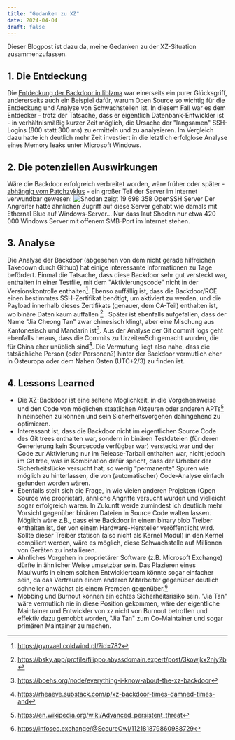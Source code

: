 ```yaml
---
title: "Gedanken zu XZ"
date: 2024-04-04
draft: false
---
```


Dieser Blogpost ist dazu da, meine Gedanken zu der XZ-Situation zusammenzufassen.

## 1. Die Entdeckung

Die [Entdeckung der Backdoor in liblzma](https://www.openwall.com/lists/oss-security/2024/03/29/4) 
war einerseits ein purer Glücksgriff, andererseits auch ein Beispiel dafür, warum
Open Source so wichtig für die Entdeckung und Analyse von Schwachstellen ist. In diesem Fall war es dem Entdecker -
trotz der Tatsache, dass er eigentlich Datenbank-Entwickler ist - in verhältnismäßig kurzer Zeit möglich, die Ursache
der "langsamen" SSH-Logins (800 statt 300 ms) zu ermitteln und zu analysieren. Im Vergleich dazu hatte ich deutlich mehr
Zeit investiert in die letztlich erfolglose Analyse eines Memory leaks unter Microsoft Windows.

## 2. Die potenziellen Auswirkungen

Wäre die Backdoor erfolgreich verbreitet worden, wäre früher oder später - 
[abhängig vom Patchzyklus](https://infosec.exchange/@SecureOwl/112181879860988729) - ein großer Teil der Server im 
Internet verwundbar gewesen:
![Shodan zeigt 19 698 358 OpenSSH Server](/img/blog/shodan-openssh-2024-04-04.png)
Der Angreifer hätte ähnlichen Zugriff auf diese Server gehabt wie damals mit Ethernal Blue auf Windows-Server... Nur
dass laut Shodan nur etwa 420 000 Windows Server mit offenem SMB-Port im Internet stehen. 

## 3. Analyse

Die Analyse der Backdoor (abgesehen von dem nicht gerade hilfreichen Takedown durch Github) hat einige interessante
Informationen zu Tage befördert. Einmal die Tatsache, dass diese Backdoor sehr gut versteckt war, enthalten in einer
Testfile, mit dem "Aktivierungscode" nicht in der Versionskontrolle enthalten[^1]. Ebenso auffällig ist, dass die
Backdoor/RCE einen bestimmtes SSH-Zertifikat benötigt, um aktiviert zu werden, und die Payload innerhalb dieses
Zertifikats (genauer, dem CA-Teil) enthalten ist, wo binäre Daten kaum auffallen [^2] . Später ist ebenfalls aufgefallen, dass
der Name "Jia Cheong Tan" zwar chinesisch klingt, aber eine Mischung aus Kantonesisch und Mandarin ist[^3]. Aus der
Analyse der Git commit logs geht ebenfalls heraus, dass die Commits zu UrzeitenSch gemacht wurden, die für China eher
unüblich sind[^4]. Die Vermutung liegt also nahe, dass die tatsächliche Person (oder Personen?) hinter der Backdoor
vermutlich eher in Osteuropa oder dem Nahen Osten (UTC+2/3) zu finden ist.

## 4. Lessons Learned

- Die XZ-Backdoor ist eine seltene Möglichkeit, in die Vorgehensweise und den Code von möglichen staatlichen Akteuren oder
  anderen APTs[^5] hineinsehen zu können und sein Sicherheitsvorgehen dahingehend zu optimieren.  
- Interessant ist, dass die Backdoor nicht im eigentlichen Source Code des Git trees enthalten war, 
  sondern in binären Testdateien (für deren
  Generierung kein Sourcecode verfügbar war) versteckt war und der Code zur Aktivierung nur im Release-Tarball enthalten
  war, nicht jedoch im Git tree, was in Kombination dafür spricht, dass der Urheber der Sicherheitslücke versucht hat, so
  wenig "permanente" Spuren wie möglich zu hinterlassen, die von (automatischer) Code-Analyse einfach gefunden worden
  wären.  
- Ebenfalls stellt sich die Frage, in wie vielen anderen Projekten (Open Source wie proprietär), ähnliche Angriffe
  versucht wurden und vielleicht sogar erfolgreich waren. In Zukunft werde zumindest ich deutlich mehr Vorsicht gegenüber
  binären Dateien in Source Code walten lassen. Möglich wäre z.B., dass eine Backdoor in einem binary blob Treiber
  enthalten ist, der von einem Hardware-Hersteller veröffentlicht wird. Sollte dieser Treiber statisch (also nicht als
  Kernel Modul) in den Kernel compiliert werden, wäre es möglich, diese Schwachstelle auf Millionen von Geräten zu
  installieren. 
- Ähnliches Vorgehen in proprietärer Software (z.B. Microsoft Exchange) dürfte in ähnlicher Weise umsetzbar sein. Das
  Plazieren eines Maulwurfs in einem solchen Entwicklerteam könnte sogar einfacher sein, da das Vertrauen einem anderen
  Mitarbeiter gegenüber deutlich schneller anwächst als einem Fremden gegenüber.[^6]
- Mobbing und Burnout können ein echtes Sicherheitsrisiko sein. "Jia Tan" wäre vermutlich nie in diese Position gekommen,
  wäre der eigentliche Maintainer und Entwickler von xz nicht von Burnout betroffen und effektiv dazu gemobbt worden,
  "Jia Tan" zum Co-Maintainer und sogar primären Maintainer zu machen. 



[^1]: https://gynvael.coldwind.pl/?id=782  
[^2]: https://bsky.app/profile/filippo.abyssdomain.expert/post/3kowjkx2njy2b  
[^3]: https://boehs.org/node/everything-i-know-about-the-xz-backdoor  
[^4]: https://rheaeve.substack.com/p/xz-backdoor-times-damned-times-and
[^5]: https://en.wikipedia.org/wiki/Advanced_persistent_threat
[^6]: https://infosec.exchange/@SecureOwl/112181879860988729

